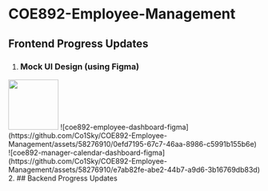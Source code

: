 # COE892-Employee-Management
## Frontend Progress Updates
1. ### Mock UI Design (using Figma)
<img src="![coe892-login-page-figma](https://github.com/Co1Sky/COE892-Employee-Management/assets/58276910/798736ca-c43e-4a43-853d-1eb1aa9d7fdb)" width="100" height="100"/>
![coe892-employee-dashboard-figma](https://github.com/Co1Sky/COE892-Employee-Management/assets/58276910/0efd7195-67c7-46aa-8986-c5991b155b6e)
![coe892-manager-calendar-dashboard-figma](https://github.com/Co1Sky/COE892-Employee-Management/assets/58276910/e7ab82fe-abe2-44b7-a9d6-3b16769db83d)
2. 
## Backend Progress Updates
